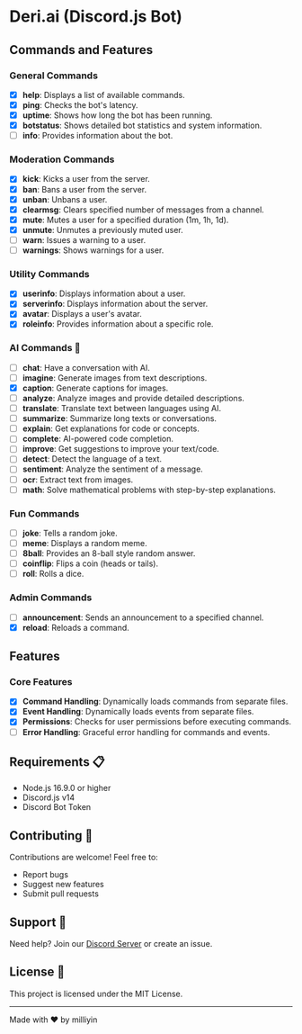 # Deri.ai (Discord.js Bot)

## Commands and Features

### General Commands

- [x] **help**: Displays a list of available commands.
- [x] **ping**: Checks the bot's latency.
- [x] **uptime**: Shows how long the bot has been running.
- [x] **botstatus**: Shows detailed bot statistics and system information.
- [ ] **info**: Provides information about the bot.

### Moderation Commands

- [x] **kick**: Kicks a user from the server.
- [x] **ban**: Bans a user from the server.
- [x] **unban**: Unbans a user.
- [x] **clearmsg**: Clears specified number of messages from a channel.
- [x] **mute**: Mutes a user for a specified duration (1m, 1h, 1d).
- [x] **unmute**: Unmutes a previously muted user.
- [ ] **warn**: Issues a warning to a user.
- [ ] **warnings**: Shows warnings for a user.

### Utility Commands

- [x] **userinfo**: Displays information about a user.
- [x] **serverinfo**: Displays information about the server.
- [x] **avatar**: Displays a user's avatar.
- [x] **roleinfo**: Provides information about a specific role.

### AI Commands 🤖

- [ ] **chat**: Have a conversation with AI.
- [ ] **imagine**: Generate images from text descriptions.
- [x] **caption**: Generate captions for images.
- [ ] **analyze**: Analyze images and provide detailed descriptions.
- [ ] **translate**: Translate text between languages using AI.
- [ ] **summarize**: Summarize long texts or conversations.
- [ ] **explain**: Get explanations for code or concepts.
- [ ] **complete**: AI-powered code completion.
- [ ] **improve**: Get suggestions to improve your text/code.
- [ ] **detect**: Detect the language of a text.
- [ ] **sentiment**: Analyze the sentiment of a message.
- [ ] **ocr**: Extract text from images.
- [ ] **math**: Solve mathematical problems with step-by-step explanations.

### Fun Commands

- [ ] **joke**: Tells a random joke.
- [ ] **meme**: Displays a random meme.
- [ ] **8ball**: Provides an 8-ball style random answer.
- [ ] **coinflip**: Flips a coin (heads or tails).
- [ ] **roll**: Rolls a dice.

### Admin Commands

- [ ] **announcement**: Sends an announcement to a specified channel.
- [x] **reload**: Reloads a command.

## Features

### Core Features

- [x] **Command Handling**: Dynamically loads commands from separate files.
- [x] **Event Handling**: Dynamically loads events from separate files.
- [x] **Permissions**: Checks for user permissions before executing commands.
- [ ] **Error Handling**: Graceful error handling for commands and events.

## Requirements 📋

- Node.js 16.9.0 or higher
- Discord.js v14
- Discord Bot Token

## Contributing 🤝

Contributions are welcome! Feel free to:
- Report bugs
- Suggest new features
- Submit pull requests

## Support 💬

Need help? Join our [Discord Server](https://discord.gg/fMybkZ8AtP) or create an issue.

## License 📄

This project is licensed under the MIT License.

---
Made with ❤️ by milliyin